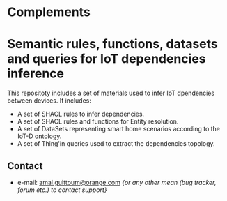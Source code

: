 # Complements
Semantic rules, functions, datasets and queries for IoT dependencies inference
======


This repositoty includes a set of materials used to infer IoT dpendencies between devices. It includes:
* A set of SHACL rules to infer dependencies.
* A set of SHACL rules and functions for Entity resolution.
* A set of DataSets representing smart home scenarios according to the IoT-D ontology.
* A set of Thing'in queries used to extract the dependencies topology.




## Contact
 * e-mail: amal.guittoum@orange.com _{or any other mean (bug tracker, forum etc.) to contact support}_


